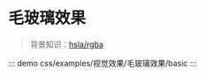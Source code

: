 # 毛玻璃效果

> 背景知识：[hsla/rgba](https://developer.mozilla.org/zh-CN/docs/Web/CSS/color_value)

::: demo
css/examples/视觉效果/毛玻璃效果/basic
:::

